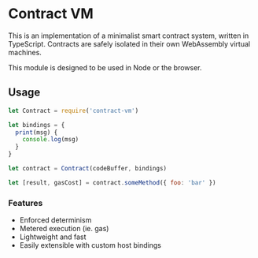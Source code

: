 # Contract VM

This is an implementation of a minimalist smart contract system, written in TypeScript. Contracts are safely isolated in their own WebAssembly virtual machines.

This module is designed to be used in Node or the browser.

## Usage

```js
let Contract = require('contract-vm')

let bindings = {
  print(msg) {
    console.log(msg)
  }
}

let contract = Contract(codeBuffer, bindings)

let [result, gasCost] = contract.someMethod({ foo: 'bar' })
```

### Features

- Enforced determinism
- Metered execution (ie. gas)
- Lightweight and fast
- Easily extensible with custom host bindings
